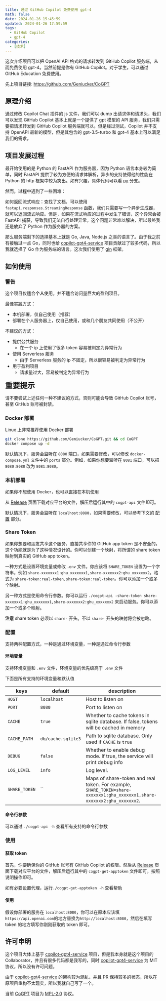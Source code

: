 ```yaml
---
title: 通过 GitHub Copilot 免费使用 gpt-4
math: false
date: 2024-01-26 15:45:59
updated: 2024-01-26 17:59:59
tags:
  - GitHub Copilot
  - gpt-4
categories:
  - [技术]
---
```


这次介绍项目可以把 OpenAI API 格式的请求转发到 GitHub Copilot 服务端，从而免费使用 gpt-4。当然前提是你有 GitHub Copilot。对于学生，可以通过 GitHub Education 免费使用。

先上项目链接: <https://github.com/Geniucker/CoGPT>

## 原理介绍

通过修改 Copilot Chat 插件的 js 文件，我们可以 dump 出请求体和请求头，我们可以发现 GitHub Copilot 基本上就是一个提供了 gpt 模型的 API 服务，我们只需要把请求转发到 GitHub Copilot 服务端就可以。但是经过测试，Copilot 并不支持 OpenAPI 最新的模型，但是其包含的 gpt-3.5-turbo 和 gpt-4 基本上可以满足我们的需求。

## 项目发展过程

最开始使用的是 Python 的 FastAPI 作为服务器，因为 Python 语言本身较为简单，同时 FastAPI 提供了较为方便的请求体解析，异步的支持使得他的性能在 Python 的 http 框架中较为突出。如有兴趣，具体代码可以看 [py](https://github.com/Geniucker/CoGPT/tree/py) 分支。

然而，过程中遇到了一些困难：

如何返回流式响应：查找了文档，可以使用 `fastapi.responses.StreamingResponse` 函数，我们只需要写一个异步生成器，就可以返回流式响应。但是，如果在流式响应的过程中发生了错误，这个异常会被 FastAPI 捕获，导致我们无法自行处理异常。这个问题非常难以解决，所以最终我还是放弃了 Python 作为服务器的方案。

那么服务端剩下的选择基本上就是 Go, Java, Node.js 之类的语言了。由于我之前有接触过一点 Go，同时也给 [copilot-gpt4-service](https://github.com/aaamoon/copilot-gpt4-service) 项目贡献过了较多代码，所以我就选择了 Go 作为服务端的语言。这次我们使用了 [gin](https://github.com/gin-gonic/gin) 框架。

## 如何使用

### 警告

这个项目仅适合**个人**使用。并不适合访问量巨大的盈利项目。

最佳实践方式：

- 本机部署，仅自己使用（推荐）
- 部署在个人服务器上，仅自己使用，或和几个朋友共同使用（不公开）

不建议的方式：

- 提供公共服务
  - 在一个 ip 上使用了很多 token 容易被判定为异常行为
- 使用 Serverless 服务
  - 由于 Serverless 服务的 ip 不固定，所以很容易被判定为异常行为
- 用于盈利项目
  - 请求量过大，容易被判定为异常行为

<font size=5>**重要提示**</font>

请不要尝试上述任何一种不建议的方式，否则可能会导致 GitHub Copilot 账号，甚至 GitHub 账号被封禁。

### Docker 部署

Linux 上非常推荐使用 Docker 部署

```bash
git clone https://github.com/Geniucker/CoGPT.git && cd CoGPT
docker compose up -d
```

默认情况下，服务会监听在 `8080` 端口，如果需要修改，可以修改 `docker-compose.yml` 文件中的 `ports` 部分。例如，如果你想要监听在 `8081` 端口，可以把 `8080:8080` 改为 `8081:8080`。

### 本机部署

如果你不想使用 Docker，也可以直接在本机使用

从 [Release](https://github.com/Geniucker/CoGPT/releases) 页面下载对应平台的文件，解压后运行其中的 `cogpt-api` 文件即可。

默认情况下，服务会监听在 `localhost:8080`，如果需要修改，可以参考下文的 [配置](#配置) 部分。

### Share Token

如果你想要和朋友共享这个服务，直接共享你的 GitHub app token 是不安全的。这个功能就是为了这种情况设计的。你可以创建一个映射，将所谓的 share token 映射到真实的 GitHub app token。

一种方式是设置环境变量或修改 `.env` 文件。你应该将 `SHARE_TOKEN` 设置为一个字符串，例如 `share-xxxxxxx1:ghu_xxxxxxx1,share-xxxxxxx2:ghu_xxxxxxx2`。格式为 `share-token:real-token,share-token:real-token`。你可以添加一个或多个映射。

另一种方式是使用命令行参数。你可以运行 `./cogpt-api -share-token share-xxxxxxx1:ghu_xxxxxxx1,share-xxxxxxx2:ghu_xxxxxxx2` 来启动服务。你可以添加一个或多个映射。

**注意** share token 必须以 `share-` 开头。不以 `share-` 开头的映射将会被忽略。

### 配置

支持两种配置方式，一种是通过环境变量，一种是通过命令行参数

#### 环境变量

支持环境变量和 `.env` 文件，环境变量的优先级高于 `.env` 文件

下面是所有支持的环境变量和默认值

keys | default | description
--- | --- | ---
`HOST` | `localhost` | Host to listen on
`PORT` | `8080` | Port to listen on
`CACHE` | `true` | Whether to cache tokens in sqlite database. If false, tokens will be cached in memory
`CACHE_PATH` | `db/cache.sqlite3` | Path to sqlite database. Only used if `CACHE` is `true`
`DEBUG` | `false` | Whether to enable debug mode. If true, the service will print debug info
`LOG_LEVEL` | `info` | Log level. 
`SHARE_TOKEN` | `` | Maps of share-token and real token. For example, `SHARE_TOKEN=share-xxxxxxx1:ghu_xxxxxxx1,share-xxxxxxx2:ghu_xxxxxxx2`.

#### 命令行参数

可以通过 `./cogpt-api -h` 查看所有支持的命令行参数

### 使用

#### 获取 token

首先，你要确保你的 GitHub 账号有 GitHub Copilot 的权限。然后从 [Release](https://github.com/Geniucker/CoGPT/releases) 页面下载对应平台的文件，解压后运行其中的 `cogpt-get-apptoken` 文件即可，按照说明操作即可。

如有必要设置代理，运行`./cogpt-get-apptoken -h` 查看帮助

#### 使用

假设你部署的服务在 `localhost:8080`，你可以在原本应该填`https://api.openai.com`的地方替换为`http://localhost:8080`，然后在填写 token 的地方填写你刚刚获取的 token 即可。

## 许可申明

这个项目大体上基于 [copilot-gpt4-service](https://github.com/aaamoon/copilot-gpt4-service) 项目，但是我本身就是这个项目的 Collaborator，并且有很多代码都是我写的，同时 [copilot-gpt4-service](https://github.com/aaamoon/copilot-gpt4-service) 为 MIT 协议，所以没有许可问题。

由于 [copilot-gpt4-service](https://github.com/aaaMoon/copilot-gpt4-service) 的架构较为混乱，并且 PR 保持较多的状态，所以在原项目重构不太现实，所以我就自己写了一个。

当前 [CoGPT](https://github.com/Geniucker/CoGPT/) 项目为 [MPL-2.0](https://github.com/Geniucker/CoGPT/blob/main/LICENSE) 协议。
